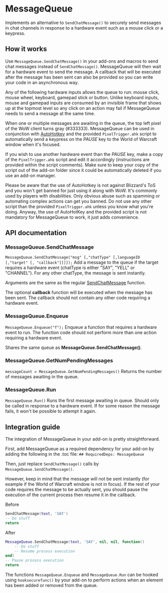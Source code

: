 MessageQueue
============
Implements an alternative to `SendChatMessage()` to securely send messages in chat channels in response to a hardware event such as a mouse click or a keypress.

How it works
------------
Use `MessageQueue.SendChatMessage()` in your add-ons and macros to send chat messages instead of `SendChatMessage()`. MessageQueue will then wait for a hardware event to send the message. A callback that will be executed after the message has been sent can also be provided so you can write your code in an asynchronous way.

Any of the following hardware inputs allows the queue to run: mouse click, mouse wheel, keyboard, gamepad stick or button. Unlike keyboard inputs, mouse and gamepad inputs are consumed by an invisible frame that shows up at the topmost level so any click on an action may fail if MessageQueue needs to send a message at the same time.

When one or multiple messages are awaiting in the queue, the top left pixel of the WoW client turns gray (#333333). MessageQueue can be used in conjunction with [AutoHotkey](https://www.autohotkey.com/) and the provided `PixelTrigger.ahk` script to automatically send a keypress on the *PAUSE* key to the World of Warcraft window when it's focused.

If you wish to use another hardware event than the *PAUSE* key, make a copy of the `PixelTrigger.ahk` script and edit it accordingly (instructions are provided within the script comments). Make sure to keep your copy of the script out of the add-on folder since it could be automatically deleted if you use an add-on manager.

Please be aware that the use of AutoHotkey is not against Blizzard's ToS and you won't get banned for just using it along with WoW. It's commonly used by players with disabilities. Only obvious abuse such as spamming or automating complex actions can get you banned. Do not use any other script than the provided `PixelTrigger.ahk` unless you know what you're doing. Anyway, the use of AutoHotKey and the provided script is not mandatory for MessageQueue to work, it just adds convenience.

API documentation
-----------------
### MessageQueue.SendChatMessage
`MessageQueue.SendChatMessage("msg" [,"chatType" [,languageID [,"target" [, "callback"]]]]);`
Add a message to the queue if the target requires a hardware event (chatType is either "SAY", "YELL" or "CHANNEL"). For any other chatType, the message is sent instantly.

Arguments are the same as the regular [SendChatMessage](https://wow.gamepedia.com/API_SendChatMessage) function.

The optional **callback** function will be executed when the message has been sent. The callback should not contain any other code requiring a hardware event.

### MessageQueue.Enqueue
`MessageQueue.Enqueue("f");`
Enqueue a function that requires a hardware event to run. The function code should not perform more than one action requiring a hardware event.

Shares the same queue as **MessageQueue.SendChatMessage()**.

### MessageQueue.GetNumPendingMessages
`messageCount = MessageQueue.GetNumPendingMessages()`
Returns the number of messages awaiting in the queue.

### MessageQueue.Run
`MessageQueue.Run()`
Runs the first message awaiting in queue. Should only be called in response to a hardware event. If for some reason the message fails, it won't be possible to attempt it again.

Integration guide
-----------------
The integration of MessageQueue in your add-on is pretty straightforward.

First, add MessageQueue as a required dependency for your add-on by adding the following in the .toc file:
`## RequiredDeps: MessageQueue`

Then, just replace `SendChatMessage()` calls by `MessageQueue.SendChatMessage()`.

However, keep in mind that the message will not be sent instantly (for example if the World of Warcraft window is not in focus). If the rest of your code requires the message to be actually sent, you should pause the execution of the current process then resume it in the callback.

Before
```lua
SendChatMessage(text, 'SAY')
-- Do stuff
return
```

After
```lua
MessageQueue.SendChatMessage(text, 'SAY', nil, nil, function()
	-- Do stuff
	-- Resume process execution
end)
-- Pause process execution
return
```

The functions `MessageQueue.Enqueue` and `MessageQueue.Run` can be hooked using `hooksecurefunc()` by your add-on to perform actions when an element has been added or removed from the queue.
